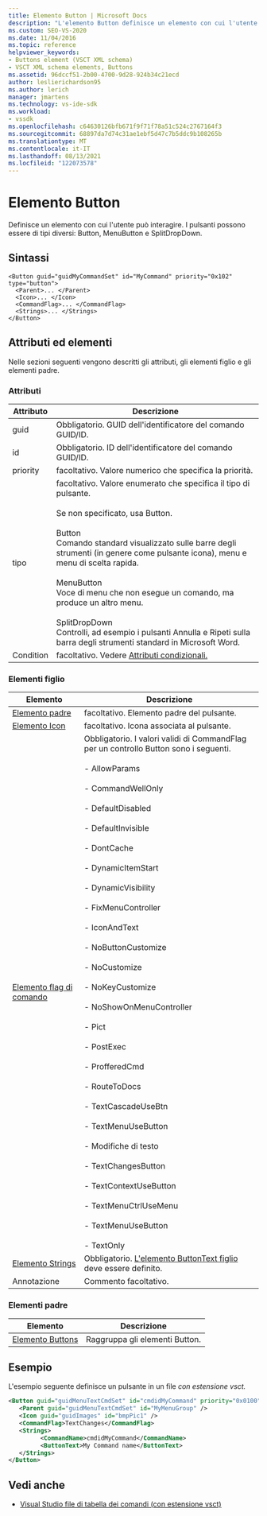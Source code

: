 ```yaml
---
title: Elemento Button | Microsoft Docs
description: "L'elemento Button definisce un elemento con cui l'utente può interagire. I pulsanti possono essere di diversi tipi: Button, MenuButton e SplitDropDown."
ms.custom: SEO-VS-2020
ms.date: 11/04/2016
ms.topic: reference
helpviewer_keywords:
- Buttons element (VSCT XML schema)
- VSCT XML schema elements, Buttons
ms.assetid: 96dccf51-2b00-4700-9d28-924b34c21ecd
author: leslierichardson95
ms.author: lerich
manager: jmartens
ms.technology: vs-ide-sdk
ms.workload:
- vssdk
ms.openlocfilehash: c64630126bfb671f9f71f78a51c524c2767164f3
ms.sourcegitcommit: 68897da7d74c31ae1ebf5d47c7b5ddc9b108265b
ms.translationtype: MT
ms.contentlocale: it-IT
ms.lasthandoff: 08/13/2021
ms.locfileid: "122073578"
---
```

# <a name="button-element"></a>Elemento Button
Definisce un elemento con cui l'utente può interagire. I pulsanti possono essere di tipi diversi: Button, MenuButton e SplitDropDown.

## <a name="syntax"></a>Sintassi

```
<Button guid="guidMyCommandSet" id="MyCommand" priority="0x102" type="button">
  <Parent>... </Parent>
  <Icon>... </Icon>
  <CommandFlag>... </CommandFlag>
  <Strings>... </Strings>
</Button>
```

## <a name="attributes-and-elements"></a>Attributi ed elementi
 Nelle sezioni seguenti vengono descritti gli attributi, gli elementi figlio e gli elementi padre.

### <a name="attributes"></a>Attributi

|Attributo|Descrizione|
|---------------|-----------------|
|guid|Obbligatorio. GUID dell'identificatore del comando GUID/ID.|
|id|Obbligatorio. ID dell'identificatore del comando GUID/ID.|
|priority|facoltativo. Valore numerico che specifica la priorità.|
|tipo|facoltativo. Valore enumerato che specifica il tipo di pulsante.<br /><br /> Se non specificato, usa Button.<br /><br /> Button<br /> Comando standard visualizzato sulle barre degli strumenti (in genere come pulsante icona), menu e menu di scelta rapida.<br /><br /> MenuButton<br /> Voce di menu che non esegue un comando, ma produce un altro menu.<br /><br /> SplitDropDown<br /> Controlli, ad esempio i pulsanti Annulla e Ripeti sulla barra degli strumenti standard in Microsoft Word.|
|Condition|facoltativo. Vedere [Attributi condizionali.](../extensibility/vsct-xml-schema-conditional-attributes.md)|

### <a name="child-elements"></a>Elementi figlio

|Elemento|Descrizione|
|-------------|-----------------|
|[Elemento padre](../extensibility/parent-element.md)|facoltativo. Elemento padre del pulsante.|
|[Elemento Icon](../extensibility/icon-element.md)|facoltativo. Icona associata al pulsante.|
|[Elemento flag di comando](../extensibility/command-flag-element.md)|Obbligatorio. I valori validi di CommandFlag per un controllo Button sono i seguenti.<br /><br /> - AllowParams<br /><br /> - CommandWellOnly<br /><br /> - DefaultDisabled<br /><br /> - DefaultInvisible<br /><br /> - DontCache<br /><br /> - DynamicItemStart<br /><br /> - DynamicVisibility<br /><br /> - FixMenuController<br /><br /> - IconAndText<br /><br /> - NoButtonCustomize<br /><br /> - NoCustomize<br /><br /> - NoKeyCustomize<br /><br /> - NoShowOnMenuController<br /><br /> - Pict<br /><br /> - PostExec<br /><br /> - ProfferedCmd<br /><br /> - RouteToDocs<br /><br /> - TextCascadeUseBtn<br /><br /> - TextMenuUseButton<br /><br /> - Modifiche di testo<br /><br /> - TextChangesButton<br /><br /> - TextContextUseButton<br /><br /> - TextMenuCtrlUseMenu<br /><br /> - TextMenuUseButton<br /><br /> - TextOnly|
|[Elemento Strings](../extensibility/strings-element.md)|Obbligatorio. [L'elemento ButtonText figlio](../extensibility/buttontext-element.md) deve essere definito.|
|Annotazione|Commento facoltativo.|

### <a name="parent-elements"></a>Elementi padre

|Elemento|Descrizione|
|-------------|-----------------|
|[Elemento Buttons](../extensibility/buttons-element.md)|Raggruppa gli elementi Button.|

## <a name="example"></a>Esempio
 L'esempio seguente definisce un pulsante in un file *con estensione vsct.*

 ```xml
<Button guid="guidMenuTextCmdSet" id="cmdidMyCommand" priority="0x0100" type="Button">
    <Parent guid="guidMenuTextCmdSet" id="MyMenuGroup" />
    <Icon guid="guidImages" id="bmpPic1" />
    <CommandFlag>TextChanges</CommandFlag>
    <Strings>
          <CommandName>cmdidMyCommand</CommandName>
          <ButtonText>My Command name</ButtonText>
    </Strings>
</Button>
 ```

## <a name="see-also"></a>Vedi anche
- [Visual Studio file di tabella dei comandi (con estensione vsct)](../extensibility/internals/visual-studio-command-table-dot-vsct-files.md)
